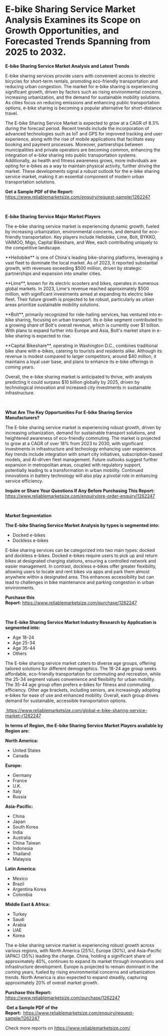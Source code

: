 <p><h1>E-bike Sharing Service Market Analysis Examines its Scope on Growth Opportunities, and Forecasted Trends Spanning from 2025 to 2032.</h1></p><p><strong>E-bike Sharing Service Market Analysis and Latest Trends</strong></p>
<p><p>E-bike sharing services provide users with convenient access to electric bicycles for short-term rentals, promoting eco-friendly transportation and reducing urban congestion. The market for e-bike sharing is experiencing significant growth, driven by factors such as rising environmental concerns, increasing urbanization, and the demand for sustainable mobility solutions. As cities focus on reducing emissions and enhancing public transportation options, e-bike sharing is becoming a popular alternative for short-distance travel.</p><p>The E-bike Sharing Service Market is expected to grow at a CAGR of 8.3% during the forecast period. Recent trends include the incorporation of advanced technologies such as IoT and GPS for improved tracking and user experience, along with the rise of mobile applications that facilitate easy booking and payment processes. Moreover, partnerships between municipalities and private operators are becoming common, enhancing the integration of e-bike sharing into public transportation systems. Additionally, as health and fitness awareness grows, more individuals are opting for e-bikes as a way to maintain physical activity, further driving the market. These developments signal a robust outlook for the e-bike sharing service market, making it an essential component of modern urban transportation solutions.</p></p>
<p><strong>Get a Sample PDF of the Report:&nbsp;</strong> <a href="https://www.reliablemarketsize.com/enquiry/request-sample/1262247?utm_campaign=2439&utm_medium=2&utm_source=Github&utm_content=ia&utm_term=11032025&utm_id=e-bike-sharing-service">https://www.reliablemarketsize.com/enquiry/request-sample/1262247</a></p>
<p>&nbsp;</p>
<p><strong>E-bike Sharing Service Major Market Players</strong></p>
<p><p>The e-bike sharing service market is experiencing dynamic growth, fueled by increasing urbanization, environmental concerns, and demand for eco-friendly transportation. Key players include Hellobike, Lime, Bolt, BYKKO, VAIMOO, Migo, Capital Bikeshare, and Wee, each contributing uniquely to the competitive landscape.</p><p>**Hellobike** is one of China's leading bike-sharing platforms, leveraging a vast fleet to dominate the local market. As of 2023, it reported substantial growth, with revenues exceeding $500 million, driven by strategic partnerships and expansion into smaller cities.</p><p>**Lime**, known for its electric scooters and bikes, operates in numerous global markets. In 2023, Lime's revenue reached approximately $500 million, with significant investments aimed at expanding its electric bike fleet. Their future growth is projected to be robust, particularly as urban areas prioritize sustainable mobility solutions.</p><p>**Bolt**, primarily recognized for ride-hailing services, has ventured into e-bike sharing, focusing on urban transport. Its e-bike segment contributed to a growing share of Bolt's overall revenue, which is currently over $1 billion. With plans to expand further into Europe and Asia, Bolt's market share in e-bike sharing is expected to rise.</p><p>**Capital Bikeshare**, operating in Washington D.C., combines traditional bike share with e-bikes, catering to tourists and residents alike. Although its revenue is modest compared to larger competitors, around $40 million, it maintains a loyal user base, and plans to enhance its e-bike offerings in coming years.</p><p>Overall, the e-bike sharing market is anticipated to thrive, with analysts predicting it could surpass $10 billion globally by 2025, driven by technological innovation and increased city investments in sustainable infrastructure.</p></p>
<p>&nbsp;</p>
<p><strong>What Are The Key Opportunities For E-bike Sharing Service Manufacturers?</strong></p>
<p><p>The E-bike sharing service market is experiencing robust growth, driven by increasing urbanization, demand for sustainable transport solutions, and heightened awareness of eco-friendly commuting. The market is projected to grow at a CAGR of over 18% from 2023 to 2030, with significant investments in infrastructure and technology enhancing user experience. Key trends include integration with smart city initiatives, subscription-based models, and AI-driven fleet management. Future outlooks suggest further expansion in metropolitan areas, coupled with regulatory support, potentially leading to a transformation in urban mobility. Continued innovations in battery technology will also play a pivotal role in enhancing service efficiency.</p></p>
<p><strong>Inquire or Share Your Questions If Any Before Purchasing This Report:</strong> <a href="https://www.reliablemarketsize.com/enquiry/pre-order-enquiry/1262247?utm_campaign=2439&utm_medium=2&utm_source=Github&utm_content=ia&utm_term=11032025&utm_id=e-bike-sharing-service">https://www.reliablemarketsize.com/enquiry/pre-order-enquiry/1262247</a></p>
<p>&nbsp;</p>
<p><strong>Market Segmentation</strong></p>
<p><strong>The E-bike Sharing Service Market Analysis by types is segmented into:</strong></p>
<p><ul><li>Docked e-bikes</li><li>Dockless e-bikes</li></ul></p>
<p><p>E-bike sharing services can be categorized into two main types: docked and dockless e-bikes. Docked e-bikes require users to pick up and return bikes at designated charging stations, ensuring a controlled network and easier management. In contrast, dockless e-bikes offer greater flexibility, allowing users to locate and rent bikes via apps and park them almost anywhere within a designated area. This enhances accessibility but can lead to challenges in bike maintenance and parking congestion in urban environments.</p></p>
<p><strong>Purchase this Report:&nbsp;</strong><a href="https://www.reliablemarketsize.com/purchase/1262247?utm_campaign=2439&utm_medium=2&utm_source=Github&utm_content=ia&utm_term=11032025&utm_id=e-bike-sharing-service">https://www.reliablemarketsize.com/purchase/1262247</a></p>
<p>&nbsp;</p>
<p><strong>The E-bike Sharing Service Market Industry Research by Application is segmented into:</strong></p>
<p><ul><li>Age 18-24</li><li>Age 25-34</li><li>Age 35-44</li><li>Others</li></ul></p>
<p><p>The E-bike sharing service market caters to diverse age groups, offering tailored solutions for different demographics. The 18-24 age group seeks affordable, eco-friendly transportation for commuting and recreation, while the 25-34 segment values convenience and flexibility for urban mobility. The 35-44 age group often prefers e-bikes for fitness and commuting efficiency. Other age brackets, including seniors, are increasingly adopting e-bikes for ease of use and enhanced mobility. Overall, each group drives demand for sustainable, accessible transportation options.</p></p>
<p><a href="https://www.reliablemarketsize.com/global-e-bike-sharing-service-market-r1262247?utm_campaign=2439&utm_medium=2&utm_source=Github&utm_content=ia&utm_term=11032025&utm_id=e-bike-sharing-service">&nbsp;https://www.reliablemarketsize.com/global-e-bike-sharing-service-market-r1262247</a></p>
<p><strong>In terms of Region, the E-bike Sharing Service Market Players available by Region are:</strong></p>
<p>
    <p> <strong> North America: </strong>
        <ul>
            <li>United States</li>
            <li>Canada</li>
        </ul>
        </p> 
    <p> <strong> Europe: </strong>
        <ul>
            <li>Germany</li>
            <li>France</li>
            <li>U.K.</li>
            <li>Italy</li>
            <li>Russia</li>
        </ul>
        </p> 
    <p> <strong> Asia-Pacific: </strong>
        <ul>
            <li>China</li>
            <li>Japan</li>
            <li>South Korea</li>
            <li>India</li>
            <li>Australia</li>
            <li>China Taiwan</li>
            <li>Indonesia</li>
            <li>Thailand</li>
            <li>Malaysia</li>
        </ul>
        </p> 
    <p> <strong> Latin America: </strong>
        <ul>
            <li>Mexico</li>
            <li>Brazil</li>
            <li>Argentina Korea</li>
            <li>Colombia</li>
        </ul>
        </p> 
    <p> <strong> Middle East & Africa: </strong>
        <ul>
            <li>Turkey</li>
            <li>Saudi</li>
            <li>Arabia</li>
            <li>UAE</li>
            <li>Korea</li>
        </ul>
    </p>
    </p>
<p><p>The e-bike sharing service market is experiencing robust growth across various regions, with North America (25%), Europe (30%), and Asia-Pacific (APAC) (35%) leading the charge. China, holding a significant share of approximately 40%, continues to expand its market through innovations and infrastructure development. Europe is projected to remain dominant in the coming years, fueled by rising environmental concerns and urbanization trends. North America is also expected to expand steadily, capturing approximately 20% of overall market growth.</p></p>
<p><strong>Purchase this Report: </strong><a href="https://www.reliablemarketsize.com/purchase/1262247?utm_campaign=2439&utm_medium=2&utm_source=Github&utm_content=ia&utm_term=11032025&utm_id=e-bike-sharing-service">https://www.reliablemarketsize.com/purchase/1262247</a></p>
<p>&nbsp;<strong>Get a Sample PDF of the Report:&nbsp;&nbsp;</strong><a href="https://www.reliablemarketsize.com/enquiry/request-sample/1262247?utm_campaign=2439&utm_medium=2&utm_source=Github&utm_content=ia&utm_term=11032025&utm_id=e-bike-sharing-service">https://www.reliablemarketsize.com/enquiry/request-sample/1262247</a></p>
<p><strong></strong></p>
<p>Check more reports on <a href="https://www.reliablemarketsize.com/?utm_campaign=2439&utm_medium=2&utm_source=Github&utm_content=ia&utm_term=11032025&utm_id=e-bike-sharing-service">https://www.reliablemarketsize.com/</a></p>